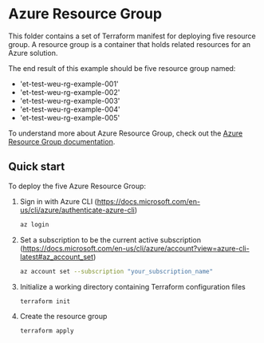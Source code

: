 # Azure Resource Group

This folder contains a set of Terraform manifest for deploying five resource group. A resource group is a container that holds related resources for an Azure solution.

The end result of this example should be five resource group named:

- 'et-test-weu-rg-example-001'
- 'et-test-weu-rg-example-002'
- 'et-test-weu-rg-example-003'
- 'et-test-weu-rg-example-004'
- 'et-test-weu-rg-example-005'

To understand more about Azure Resource Group, check out the [Azure Resource Group documentation](https://docs.microsoft.com/en-us/azure/azure-resource-manager/management/manage-resource-groups-portal).

## Quick start

To deploy the five Azure Resource Group:

1. Sign in with Azure CLI (https://docs.microsoft.com/en-us/cli/azure/authenticate-azure-cli)
   
   ```bash
   az login
   ```
2. Set a subscription to be the current active subscription (https://docs.microsoft.com/en-us/cli/azure/account?view=azure-cli-latest#az_account_set)

   ```bash
   az account set --subscription "your_subscription_name"
   ```

3. Initialize a working directory containing Terraform configuration files
   ```bash
   terraform init
   ```
4. Create the resource group
   
   ```bash
   terraform apply
   ```
